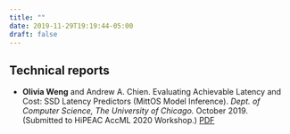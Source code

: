 ```yaml
---
title: ""
date: 2019-11-29T19:19:44-05:00
draft: false
---
```


## Technical reports

* **Olivia Weng** and Andrew A. Chien. Evaluating Achievable Latency and Cost: SSD Latency Predictors (MittOS Model Inference). *Dept. of Computer Science, The University of Chicago.* October 2019. (Submitted to HiPEAC AccML 2020 Workshop.) [PDF][1]

[1]: https://newtraell.cs.uchicago.edu/files/tr_additional/TR-2019-17.pdf